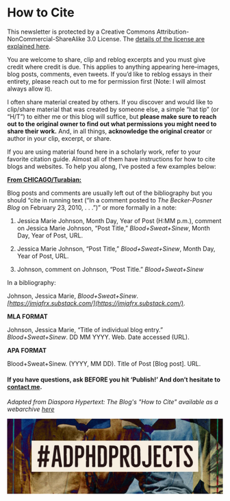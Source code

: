 # How to Cite

This newsletter is protected by a Creative Commons Attribution-NonCommercial-ShareAlike 3.0 License.  The [details of the license are explained here](http://web.archive.org/web/20180402033856/http://creativecommons.org/licenses/by-nc-sa/3.0/).

You are welcome to share, clip and reblog excerpts and you must give credit where credit is due. This applies to anything appearing here–images, blog posts, comments, even tweets. If you’d like to reblog essays in their entirety, please reach out to me for permission first (Note: I will almost always allow it).

I often share material created by others. If you discover and would like to clip/share material that was created by someone else, a simple “hat tip” (or “H/T”) to either me or this blog will suffice, but **please make sure to reach out to the original owner to find out what permissions you might need to share their work.** And, in all things, **acknowledge the original creator** or author in your clip, excerpt, or share.

If you are using material found here in a scholarly work, refer to your favorite citation guide. Almost all of them have instructions for how to cite blogs and websites. To help you along, I’ve posted a few examples below:

[**From CHICAGO/Turabian:**](http://web.archive.org/web/20180402033856/http://dh.jmjafrx.com/citation/www.chicagomanualofstyle.org/tools_citationguide.html/)

Blog posts and comments are usually left out of the bibliography but you should “cite in running text (“In a comment posted to *The Becker-Posner Blog* on February 23, 2010, . . .”)” or more formally in a note:

1. Jessica Marie Johnson, Month Day, Year of Post (H:MM p.m.), comment on Jessica Marie Johnson, “Post Title,” *Blood+Sweat+Sinew*, Month Day, Year of Post, URL.

2. Jessica Marie Johnson, “Post Title,” *Blood+Sweat+Sinew*, Month Day, Year of Post, URL.

3. Johnson, comment on Johnson, “Post Title.” *Blood+Sweat+Sinew*

In a bibliography:

Johnson, Jessica Marie, *Blood+Sweat+Sinew*. *[https://jmjafrx.substack.com/](https://jmjafrx.substack.com/)*.

 

**MLA FORMAT**

Johnson, Jessica Marie, “Title of individual blog entry.” *Blood+Sweat+Sinew*. DD MM YYYY. Web. Date accessed (URL).  



**APA FORMAT**

Blood+Sweat+Sinew. (YYYY, MM DD). Title of Post [Blog post]. URL.

#### If you have questions, ask BEFORE you hit ‘Publish!’ And don’t hesitate to [contact me](mailto:jmjohnso@gmail.com).

*Adapted from Diaspora Hypertext: The Blog's "How to Cite" available as a webarchive [here](http://web.archive.org/web/20180402033856/http://dh.jmjafrx.com/citation/)*

![#ADPhDProjects](https://github.com/jmjafrx/resources/blob/main/docs/adphd%20projects%20banner%2020191213_215151.jpg)
